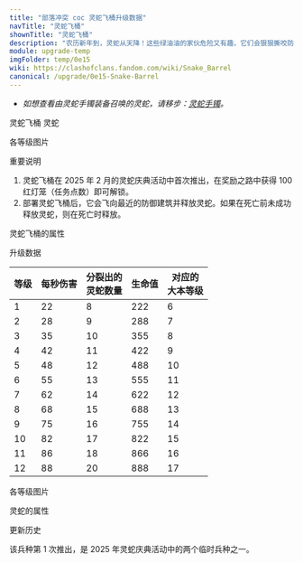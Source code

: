 ```yaml
---
title: "部落冲突 coc 灵蛇飞桶升级数据"
navTitle: "灵蛇飞桶"
shownTitle: "灵蛇飞桶"
description: "农历新年到，灵蛇从天降！这些绿油油的家伙危险又有趣，它们会狠狠撕咬防御建筑。灵蛇还还可以爬过城墙，当它们成群结队时更加危险！"
module: upgrade-temp
imgFolder: temp/0e15
wiki: https://clashofclans.fandom.com/wiki/Snake_Barrel
canonical: /upgrade/0e15-Snake-Barrel
---
```


- *如想查看由灵蛇手镯装备召唤的灵蛇，请移步：[灵蛇手镯](/upgrade/0706-Snake-Bracelet)。*

<SwitchTabs contentClass="cp-unit-items" :stickyTabs="true" :pageTabs="true">
    <SwitchTab tabId="cp-unit-item-0" :activeTab="true">灵蛇飞桶</SwitchTab>
    <SwitchTab tabId="cp-unit-item-1">灵蛇</SwitchTab>
</SwitchTabs>

<!-- ↓↓↓ 灵蛇飞桶 ↓↓↓ -->
<SwitchTabGroup id="cp-unit-item-0" class="cp-unit-items">
<UnitInfo :folder="$frontmatter.imgFolder" imgSrc="Snake_Barrel_info.png" :imgAlt="$frontmatter.navTitle" :description="$frontmatter.description" />

<SmallTitle>各等级图片</SmallTitle>

<Panel>
    <UnitImgGroup :folder="$frontmatter.imgFolder">
        <UnitImg imgTitle="所有等级" imgSrc="Snake_Barrel1.png" />
    </UnitImgGroup>
</Panel>

<SmallTitle>重要说明</SmallTitle>

1. 灵蛇飞桶在 2025 年 2 月的灵蛇庆典活动中首次推出，在奖励之路中获得 100 红灯笼（任务点数）即可解锁。
2. 部署灵蛇飞桶后，它会飞向最近的防御建筑并释放灵蛇。如果在死亡前未成功释放灵蛇，则在死亡时释放。

<SmallTitle>灵蛇飞桶的属性</SmallTitle>

<UnitProperties>
    <UnitProperty pKey="攻击偏好" pValue="防御建筑" />
    <UnitProperty pKey="伤害类型" pValue="范围伤害" />
    <UnitProperty pKey="伤害半径" pValue="1.2格" />
    <UnitProperty pKey="攻击的目标" pValue="地面目标" />
    <UnitProperty pKey="占据人口" pValue="8" />
    <UnitProperty pKey="移动速度" pValue="3 格/秒" />
    <UnitProperty pKey="攻击速度" pValue="1 秒/次" />
    <UnitProperty pKey="攻击距离" pValue="0.5 格" />
    <UnitProperty pKey="所需训练营等级" pValue="1" />  
    <UnitProperty pKey="所需大本等级" pValue="6" />    
    <UnitProperty pKey="训练时间" pValue="30" trainingSystem="2022" />
</UnitProperties>

<SmallTitle>升级数据</SmallTitle>

<UnitTable>

| 等级 | 每秒伤害 |  分裂出的<br>灵蛇数量|  生命值 | 对应的<br>大本等级|
| ---- |   ---   |         ---         |   ---   |        ----     |
|   1  |    22   |          8          |   222   |         6       |
|   2  |    28   |          9          |   288   |         7       |
|   3  |    35   |          10         |   355   |         8       |
|   4  |    42   |          11         |   422   |         9       |
|   5  |    48   |          12         |   488   |        10       |
|   6  |    55   |          13         |   555   |        11       |
|   7  |    62   |          14         |   622   |        12       |
|   8  |    68   |          15         |   688   |        13       |
|   9  |    75   |          16         |   755   |        14       |
|  10  |    82   |          17         |   822   |        15       |
|  11  |    86   |          18         |   866   |        16       |
|  12  |    88   |          20         |   888   |        17       |
</UnitTable>
</SwitchTabGroup>

<!-- ↓↓↓ 灵蛇 ↓↓↓ -->
<SwitchTabGroup id="cp-unit-item-1" class="cp-unit-items">
<UnitInfo :folder="$frontmatter.imgFolder" imgSrc="Snake_info.png" imgAlt="灵蛇飞桶召唤的灵蛇" description="这些绿色的危险生物从地底钻出来，想尝尝战斗的滋味！它们会爬过城墙，用牙齿撕咬一切！它们成群结队时更加危险！" />

<SmallTitle>各等级图片</SmallTitle>

<Panel>
    <UnitImgGroup :folder="$frontmatter.imgFolder">
        <UnitImg imgTitle="所有等级" imgSrc="Snake_Sprite.png" />
    </UnitImgGroup>
</Panel>

<SmallTitle>灵蛇的属性</SmallTitle>

<UnitProperties>
    <UnitProperty pKey="攻击偏好" pValue="无" />
    <UnitProperty pKey="伤害类型" pValue="单体伤害" />
    <UnitProperty pKey="攻击的目标" pValue="仅地面目标" />
    <UnitProperty pKey="移动速度" pValue="3 格/秒" />
    <UnitProperty pKey="攻击速度" pValue="1 秒/次" />
    <UnitProperty pKey="攻击距离" pValue="0.4 格" />
    <UnitProperty pKey="每秒伤害" pValue="50" />
    <UnitProperty pKey="每次伤害" pValue="50" />
    <UnitProperty pKey="生命值" pValue="200" />
</UnitProperties>
</SwitchTabGroup>

<SmallTitle>更新历史</SmallTitle>

<Timeline>
    <TimelineItem date="2025/02/07">
        <TimelineRow>该兵种第 1 次推出，是 2025 年灵蛇庆典活动中的两个临时兵种之一。</TimelineRow>
    </TimelineItem>
    <TimelineItem :historyBottom="true" />
</Timeline>